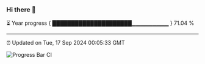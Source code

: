 ### Hi there 👋

⏳ Year progress { █████████████████████▁▁▁▁▁▁▁▁▁ } 71.04 %

---

⏰ Updated on Tue, 17 Sep 2024 00:05:33 GMT

![Progress Bar CI](https://github.com/liununu/liununu/workflows/Progress%20Bar%20CI/badge.svg)
